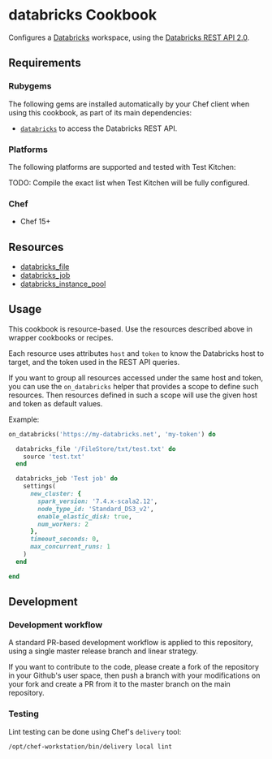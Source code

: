 # databricks Cookbook

Configures a [Databricks](https://databricks.com/) workspace, using the [Databricks REST API 2.0](https://docs.databricks.com/dev-tools/api/index.html).

## Requirements

### Rubygems

The following gems are installed automatically by your Chef client when using this cookbook, as part of its main dependencies:

- [`databricks`](https://github.com/Muriel-Salvan/databricks) to access the Databricks REST API.

### Platforms

The following platforms are supported and tested with Test Kitchen:

TODO: Compile the exact list when Test Kitchen will be fully configured.

### Chef

- Chef 15+

## Resources

- [databricks_file](documentation/databricks_file.md)
- [databricks_job](documentation/databricks_job.md)
- [databricks_instance_pool](documentation/databricks_instance_pool.md)

## Usage

This cookbook is resource-based. Use the resources described above in wrapper cookbooks or recipes.

Each resource uses attributes `host` and `token` to know the Databricks host to target, and the token used in the REST API queries.

If you want to group all resources accessed under the same host and token, you can use the `on_databricks` helper that provides a scope to define such resources.
Then resources defined in such a scope will use the given host and token as default values.

Example:
```ruby
on_databricks('https://my-databricks.net', 'my-token') do

  databricks_file '/FileStore/txt/test.txt' do
    source 'test.txt'
  end

  databricks_job 'Test job' do
    settings(
      new_cluster: {
        spark_version: '7.4.x-scala2.12',
        node_type_id: 'Standard_DS3_v2',
        enable_elastic_disk: true,
        num_workers: 2
      },
      timeout_seconds: 0,
      max_concurrent_runs: 1
    )
  end

end
```

## Development

### Development workflow

A standard PR-based development workflow is applied to this repository, using a single master release branch and linear strategy.

If you want to contribute to the code, please create a fork of the repository in your Github's user space, then push a branch with your modifications on your fork and create a PR from it to the master branch on the main repository.

### Testing

Lint testing can be done using Chef's `delivery` tool:
```bash
/opt/chef-workstation/bin/delivery local lint
```
